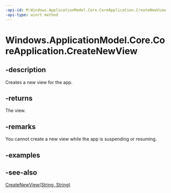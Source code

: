 ```yaml
---
-api-id: M:Windows.ApplicationModel.Core.CoreApplication.CreateNewView
-api-type: winrt method
---
```


<!-- Method syntax
public Windows.ApplicationModel.Core.CoreApplicationView CreateNewView()
-->

# Windows.ApplicationModel.Core.CoreApplication.CreateNewView

## -description
Creates a new view for the app.

## -returns
The view.

## -remarks
You cannot create a new view while the app is suspending or resuming.

## -examples

## -see-also
[CreateNewView(String, String)](coreapplication_createnewview_563301789.md)